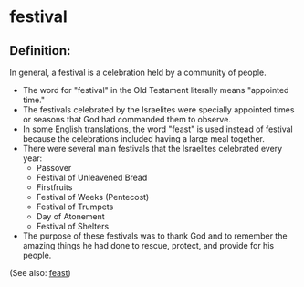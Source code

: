 # festival #

## Definition: ##

In general, a festival is a celebration held by a community of people.

* The word for "festival" in the Old Testament literally means "appointed time."
* The festivals celebrated by the Israelites were specially appointed times or seasons that God had commanded them to observe.
* In some English translations, the word "feast" is used instead of festival because the celebrations included having a large meal together.
* There were several main festivals that the Israelites celebrated every year:
   * Passover
   * Festival of Unleavened Bread
   * Firstfruits
   * Festival of Weeks (Pentecost)
   * Festival of Trumpets
   * Day of Atonement
   * Festival of Shelters
* The purpose of these festivals was to thank God and to remember the amazing things he had done to rescue, protect, and provide for his people.

(See also: [feast](../other/feast.md))


